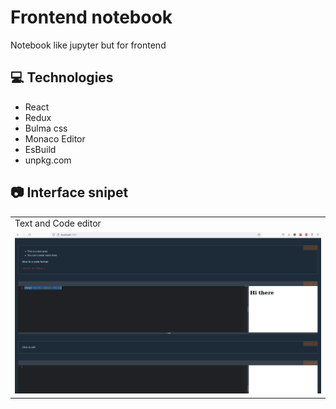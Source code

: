 # Frontend notebook

Notebook like jupyter but for frontend

## 💻 Technologies
* React
* Redux
* Bulma css
* Monaco Editor
* EsBuild
* unpkg.com

## 📷 Interface snipet

<table>
  <tr>
    <td>Text and Code editor</td>
  </tr>
  <tr>
    <td><img src="https://github.com/zsomborjoel/frontend-notebook/blob/main/preview.png" width="900"></td>
  </tr>
 </table>